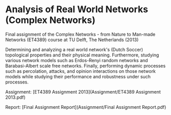Analysis of Real World Networks (Complex Networks)
======

Final assignment of the Complex Networks - from Nature to Man-made Networks (ET4389) course at TU Delft, The Netherlands (2013)

Determining and analyzing a real world network's (Dutch Soccer) topological properties and their physical meaning. Furthermore, studying various network models such as Erdos-Renyi random networks and Barabasi-Albert scale free networks. Finally, performing dynamic processes such as percolation, attacks, and opinion interactions on those network models while studying their performance and robustness under such processes. 

Assignment: [ET4389 Assignment 2013](Assignment/ET4389 Assignment 2013.pdf)

Report: [Final Assignment Report](Assignment/Final Assignment Report.pdf)
